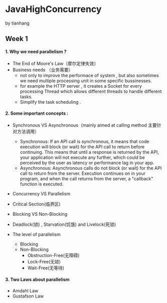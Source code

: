 # JavaHighConcurrency
by tianhang
## Week 1
#### 1. Why we need parallelism ?

- The End of Moore's Law（摩尔定律失效）
- Business needs （业务需要）
  - not only to improve the performace of system , but also sometimes we need multiple processing unit in some specific bussinesses.
  - for example the HTTP server , it creates a Socket for every processing Thread which allows different threads to handle different tasks.
  - Simplify the task scheduling .
  
#### 2. Some important concepts :
- Synchronous VS Asynchronous（mainly aimed at calling method 主要针对方法调用）
  - Synchronous:
    If an API call is synchronous, it means that code execution will block (or wait) for the API call to return before continuing. This means that until a response is returned by the API, your application will not execute any further, which could be perceived by the user as latency or performance lag in your app.
  - Asynchronous:
    Asynchronous calls do not block (or wait) for the API call to return from the server. Execution continues on in your program, and when the call returns from the server, a "callback" function is executed.

- Concurrency VS Parallelism
- Critical Section(临界区)
- Blocking VS Non-Blocking
- Deadlock(锁) , Starvation(饥饿) and Livelock(死锁)
- The level of parallelism
  - Blocking
  - Non-Blocking
    - Obstruction-Free(无障碍)
    - Lock-Free(无锁)
    - Wait-Free(无等待)

#### 3. Two Laws about parallelism 
- Amdahl Law
- Gustafson Law
